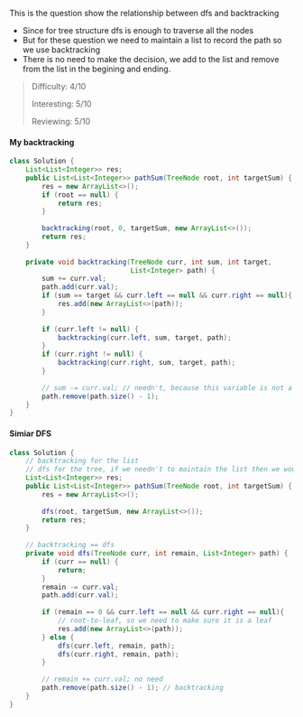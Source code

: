 This is the question show the relationship between dfs and backtracking

* Since for tree structure dfs is enough to traverse all the nodes
* But for these question we need to maintain a list to record the path so we use backtracking
* There is no need to make the decision, we add to the list and remove from the list in the begining and ending.

> Difficulty: 4/10
>
> Interesting: 5/10
>
> Reviewing: 5/10

#### My backtracking

```java
class Solution {
    List<List<Integer>> res;
    public List<List<Integer>> pathSum(TreeNode root, int targetSum) {
        res = new ArrayList<>();
        if (root == null) {
            return res;
        }
        
        backtracking(root, 0, targetSum, new ArrayList<>());
        return res;
    }
    
    private void backtracking(TreeNode curr, int sum, int target, 
                              List<Integer> path) {
        sum += curr.val;
        path.add(curr.val);
        if (sum == target && curr.left == null && curr.right == null){
            res.add(new ArrayList<>(path));
        }
        
        if (curr.left != null) {
            backtracking(curr.left, sum, target, path);
        }
        if (curr.right != null) {
            backtracking(curr.right, sum, target, path);
        }
        
        // sum -= curr.val; // needn't, because this variable is not a set or list and will not influence other recursions
        path.remove(path.size() - 1);
    }
}
```

#### Simiar DFS

```java
class Solution {
    // backtracking for the list
    // dfs for the tree, if we needn't to maintain the list then we would not use backtracking
    List<List<Integer>> res;
    public List<List<Integer>> pathSum(TreeNode root, int targetSum) {
        res = new ArrayList<>();
        
        dfs(root, targetSum, new ArrayList<>());
        return res;
    }
    
    // backtracking == dfs
    private void dfs(TreeNode curr, int remain, List<Integer> path) {
        if (curr == null) {
            return;
        }        
        remain -= curr.val;        
        path.add(curr.val);
        
        if (remain == 0 && curr.left == null && curr.right == null){
            // root-to-leaf, so we need to make sure it is a leaf
            res.add(new ArrayList<>(path));
        } else {
            dfs(curr.left, remain, path);
            dfs(curr.right, remain, path);
        }
        
        // remain += curr.val; no need
        path.remove(path.size() - 1); // backtracking
    }
}
```

